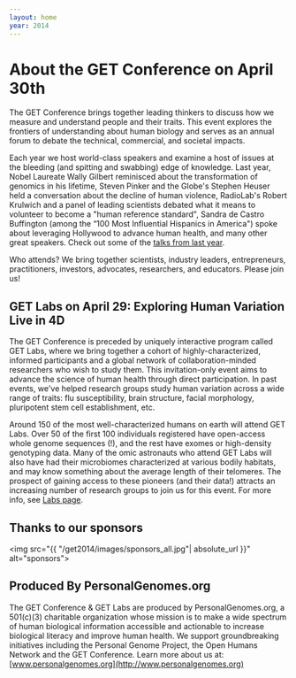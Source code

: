 ```yaml
---
layout: home
year: 2014
---
```


# About the GET Conference on April 30th

The GET Conference brings together leading thinkers to discuss how we measure and understand people and their traits. This event explores the frontiers of understanding about human biology and serves as an annual forum to debate the technical, commercial, and societal impacts.

Each year we host world-class speakers and examine a host of issues at the bleeding (and spitting and swabbing) edge of knowledge. Last year, Nobel Laureate Wally Gilbert reminisced about the transformation of genomics in his lifetime, Steven Pinker and the Globe's Stephen Heuser held a conversation about the decline of human violence, RadioLab's Robert Krulwich and a panel of leading scientists debated what it means to volunteer to become a "human reference standard", Sandra de Castro Buffington (among the “100 Most Influential Hispanics in America") spoke about leveraging Hollywood to advance human health, and many other great speakers. Check out some of the [talks from last year](https://www.youtube.com/playlist?list=PL1kf5_cQRRR7AE_WEmZy_h-gyPywTaiqS).

Who attends? We bring together scientists, industry leaders, entrepreneurs, practitioners, investors, advocates, researchers, and educators. Please join us!

## GET Labs on April 29: Exploring Human Variation Live in 4D

The GET Conference is preceded by uniquely interactive program called GET Labs, where we bring together a cohort of highly-characterized, informed participants and a global network of collaboration-minded researchers who wish to study them. This invitation-only event aims to advance the science of human health through direct participation. In past events, we've helped research groups study human variation across a wide range of traits: flu susceptibility, brain structure, facial morphology, pluripotent stem cell establishment, etc.

Around 150 of the most well-characterized humans on earth will attend GET Labs. Over 50 of the first 100 individuals registered have open-access whole genome sequences (!), and the rest have exomes or high-density genotyping data. Many of the omic astronauts who attend GET Labs will also have had their microbiomes characterized at various bodily habitats, and may know something about the average length of their telomeres. The prospect of gaining access to these pioneers (and their data!) attracts an increasing number of research groups to join us for this event. For more info, see [Labs page](http://www.getconference.org/GET2014/labs.html).

## Thanks to our sponsors

<img src="{{ "/get2014/images/sponsors_all.jpg"| absolute_url }}" alt="sponsors">

## Produced By PersonalGenomes.org

The GET Conference & GET Labs are produced by PersonalGenomes.org, a 501(c)(3) charitable organization whose mission is to make a wide spectrum of human biological information accessible and actionable to increase biological literacy and improve human health. We support groundbreaking initiatives including the Personal Genome Project, the Open Humans Network and the GET Conference. Learn more about us at: [www.personalgenomes.org](http://www.personalgenomes.org)

